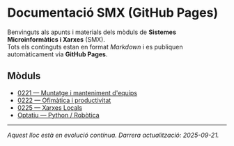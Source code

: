 # Documentació SMX (GitHub Pages)

Benvinguts als apunts i materials dels mòduls de **Sistemes Microinformàtics i Xarxes** (SMX).  
Tots els continguts estan en format *Markdown* i es publiquen automàticament via **GitHub Pages**.

## Mòduls
- [0221 — Muntatge i manteniment d'equips](./m0221/index.md)
- [0222 — Ofimàtica i productivitat](./m0222/index.md)
- [0225 — Xarxes Locals](./m0225/index.md)
- [Optatiu — Python / Robòtica](./optiu-python/index.md)

---
_Aquest lloc està en evolució contínua. Darrera actualització: 2025-09-21._
